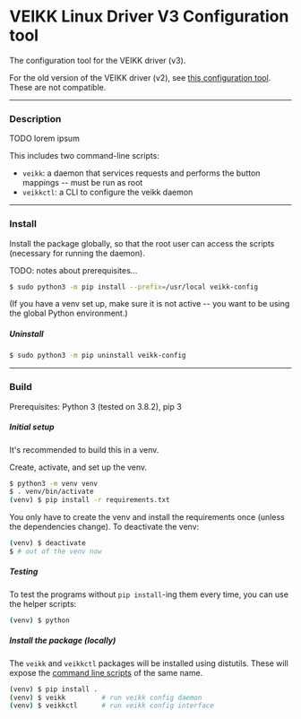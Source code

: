 # VEIKK Linux Driver V3 Configuration tool
The configuration tool for the VEIKK driver (v3).

For the old version of the VEIKK driver (v2), see [this configuration tool][v2-gui]. These are not compatible.

---

### Description

TODO lorem ipsum

This includes two command-line scripts:
- `veikk`: a daemon that services requests and performs the button mappings -- must be run as root
- `veikkctl`: a CLI to configure the veikk daemon

---

### Install
Install the package globally, so that the root user can access the scripts (necessary for running the daemon).

TODO: notes about prerequisites...

```bash
$ sudo python3 -m pip install --prefix=/usr/local veikk-config
```
(If you have a venv set up, make sure it is not active -- you want to be using the global Python environment.)

##### Uninstall
```bash
$ sudo python3 -m pip uninstall veikk-config
```

---

### Build
Prerequisites: Python 3 (tested on 3.8.2), pip 3

##### Initial setup
It's recommended to build this in a venv.

Create, activate, and set up the venv.
```bash
$ python3 -m venv venv
$ . venv/bin/activate
(venv) $ pip install -r requirements.txt
```
You only have to create the venv and install the requirements once (unless the dependencies change). To deactivate the venv:
```bash
(venv) $ deactivate
$ # out of the venv now
```

##### Testing
To test the programs without `pip install`-ing them every time, you can use the helper scripts:
```bash
(venv) $ python 
```

##### Install the package (locally)
The `veikk` and `veikkctl` packages will be installed using distutils. These will expose the [command line scripts](https://python-packaging.readthedocs.io/en/latest/command-line-scripts.html) of the same name.
```bash
(venv) $ pip install .
(venv) $ veikk         # run veikk config daemon
(venv) $ veikkctl      # run veikk config interface
```

[v2-gui]: https://www.github.com/jlam55555/veikk-linux-driver-gui
